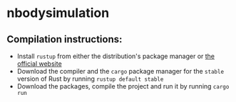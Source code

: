 # nbodysimulation

## Compilation instructions:
* Install `rustup` from either the distribution's package manager or [the official website](https://rustup.rs/)
* Download the compiler and the `cargo` package manager for the `stable` version of Rust by running `rustup default stable`
* Download the packages, compile the project and run it by running `cargo run`
